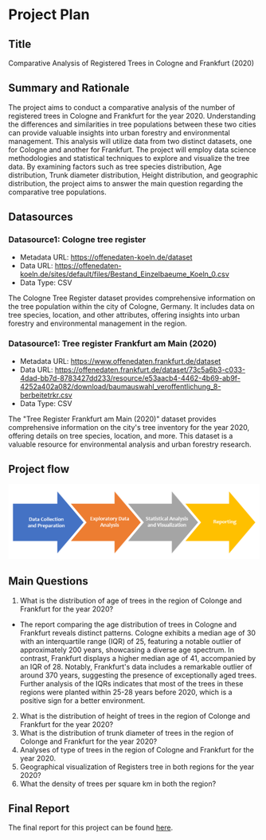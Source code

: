 # Project Plan

## Title
Comparative Analysis of Registered Trees in Cologne and Frankfurt (2020)

## Summary and Rationale
The project aims to conduct a comparative analysis of the number of registered trees in Cologne and Frankfurt for the year 2020. Understanding the differences and
similarities in tree populations between these two cities can provide valuable insights into urban forestry and environmental management. This analysis will
utilize data from two distinct datasets, one for Cologne and another for Frankfurt.
The project will employ data science methodologies and statistical techniques to explore and visualize the tree data. By examining factors such as tree species distribution, Age distribution, Trunk diameter distribution, Height distribution, and geographic distribution, the project aims to answer the main question regarding the comparative tree populations.


## Datasources
### Datasource1: Cologne tree register
* Metadata URL: https://offenedaten-koeln.de/dataset
* Data URL: https://offenedaten-koeln.de/sites/default/files/Bestand_Einzelbaeume_Koeln_0.csv
* Data Type: CSV

The Cologne Tree Register dataset provides comprehensive information on the tree population within the city of Cologne, Germany. It includes data on tree species,
location, and other attributes, offering insights into urban forestry and environmental management in the region.

### Datasource1: Tree register Frankfurt am Main (2020)
* Metadata URL: https://www.offenedaten.frankfurt.de/dataset
* Data URL: https://offenedaten.frankfurt.de/dataset/73c5a6b3-c033-4dad-bb7d-8783427dd233/resource/e53aacb4-4462-4b69-ab9f-4252a402a082/download/baumauswahl_veroffentlichung_8-berbeitetrkr.csv
* Data Type: CSV

The "Tree Register Frankfurt am Main (2020)" dataset provides comprehensive information on the city's tree inventory for the year 2020, offering details on tree species, location, and more. This dataset is a valuable resource for environmental analysis and urban forestry research.

## Project flow
![Flow Chart](/project/output_data/projectflow.png)

## Main Questions
1. What is the distribution of age of trees in the region of Colonge and Frankfurt for the year 2020?
* The report comparing the age distribution of trees in Cologne and Frankfurt reveals distinct patterns. Cologne exhibits a median age of 30 with an interquartile range (IQR) of 25, featuring a notable outlier of approximately 200 years, showcasing a diverse age spectrum. In contrast, Frankfurt displays a higher median age of 41, accompanied by an IQR of 28. Notably, Frankfurt's data includes a remarkable outlier of around 370 years, suggesting the presence of exceptionally aged trees. Further analysis of the IQRs indicates that most of the trees in these regions were planted within 25-28 years before 2020, which is a positive sign for a better environment.

2. What is the distribution of height of trees in the region of Colonge and Frankfurt for the year 2020?
3. What is the distribution of trunk diameter of trees in the region of Colonge and Frankfurt for the year 2020?
4. Analyses of type of trees in the region of Cologne and Frankfurt for the year 2020.
5. Geographical visualization of Registers tree in both regions for the year 2020?
6. What the density of trees per square km in both the region?

## Final Report
The final report for this project can be found [here](https://github.com/Ali623/made-template-ws2324/blob/main/project/Report.ipynb).
  

